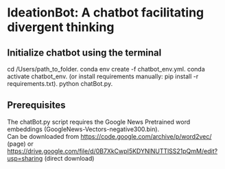 # IdeationBot: A chatbot facilitating divergent thinking 

## Initialize chatbot using the terminal 

cd /Users/path_to_folder. 
conda env create -f chatbot_env.yml. 
conda activate chatbot_env. 
(or install requirements manually: pip install -r requirements.txt). 
python chatBot.py. 

## Prerequisites 
The chatBot.py script requires the Google News Pretrained word embeddings (GoogleNews-Vectors-negative300.bin).  
Can be downloaded from https://code.google.com/archive/p/word2vec/ (page) or   
https://drive.google.com/file/d/0B7XkCwpI5KDYNlNUTTlSS21pQmM/edit?usp=sharing (direct download)



